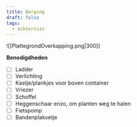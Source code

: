 ```yaml
---
title: Berging
draft: false
tags:
  - achtertuin
---
```

![[PlattegrondOverkapping.png|300]]

**Benodigdheden**
- [ ] Ladder
- [ ] Verlichting
- [ ] Kastje/plankjes voor boven container
- [ ] Vriezer
- [ ] Schoffel
- [ ] Heggenschaar enzo, om planten weg te halen
- [ ] Fietspomp
- [ ] Bandenplaksetje